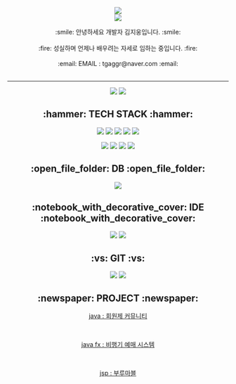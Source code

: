 <p align="center">
<img src="https://capsule-render.vercel.app/api?type=shark&color=auto&height=300&section=header&text=개발자 김지웅 &fontSize=65" /><br>

<img src="https://hits.seeyoufarm.com/api/count/incr/badge.svg?url=https%3A%2F%2Fgithub.com%2FKimJiUng&count_bg=%2379C83D&title_bg=%23555555&icon=&icon_color=%23E7E7E7&title=hits&edge_flat=false"/>
</p>

<p align="center">
  :smile: 안녕하세요 개발자 김지웅입니다. :smile:
  <br>
  <br>
  :fire: 성실하며 언제나 배우려는 자세로 임하는 중입니다. :fire:
  <br>
  <br>
  :email: EMAIL : tgaggr@naver.com :email:
  <br>
  <br>
</p>
<hr>
<p align="center">
  <!--START_SECTION:waka-->
<!--END_SECTION:waka-->
  <img src="https://github-readme-stats.vercel.app/api?username=KimJiUng&show_icons=true&theme=tokyonight">
  <img src="https://github-readme-stats.vercel.app/api/top-langs/?username=KimJiUng&layout=compact&theme=tokyonight">
</p>

<h2 align="center">  :hammer: TECH STACK  :hammer: </h2>
<p align="center">
  <img src="https://img.shields.io/badge/Java-007396?style=flat-square&logo=Java&logoColor=white"/>
  <img src="https://img.shields.io/badge/CSS3-1572B6?style=flat-square&logo=CSS3&logoColor=white"/>
  <img src="https://img.shields.io/badge/JavaScript-F7DF1E?style=flat-square&logo=JavaScript&logoColor=white"/>
  <img src="https://img.shields.io/badge/Spring-6DB33F?style=flat-square&logo=Spring&logoColor=white"/>
  <img src="https://img.shields.io/badge/Spring Boot-6DB33F?style=flat-square&logo=Spring Boot&logoColor=white"/>
</p>
<p align="center">
  <img src="https://img.shields.io/badge/HTML5-E34F26?style=flat-square&logo=HTML5&logoColor=white"/>
  <img src="https://img.shields.io/badge/Bootstrap-7952B3?style=flat-square&logo=Bootstrap&logoColor=white"/>
  <img src="https://img.shields.io/badge/jQuery-0769AD?style=flat-square&logo=jQuery&logoColor=white"/>
  <img src="https://img.shields.io/badge/Gradle-02303A?style=flat-square&logo=Gradle&logoColor=white"/>
</p>
 
<h2 align="center"> :open_file_folder: DB :open_file_folder: </h2>
<p align="center">
  <img src="https://img.shields.io/badge/MySQL-4479A1?style=flat-square&logo=MySQL&logoColor=white"/>
</p>

<h2 align="center"> :notebook_with_decorative_cover: IDE :notebook_with_decorative_cover:</h2>
<p align="center">
  <img src="https://img.shields.io/badge/Eclipse IDE-2C2255?style=flat-square&logo=Eclipse IDE&logoColor=white"/>
  <img src="https://img.shields.io/badge/IntelliJ IDEA-000000?style=flat-square&logo=IntelliJ IDEA&logoColor=white"/>
</p>

<h2 align="center">  :vs: GIT :vs:</h2>
<p align="center">
  <img src="https://img.shields.io/badge/Git-F05032?style=flat-square&logo=Git&logoColor=white"/>
  <img src="https://img.shields.io/badge/GitHub-181717?style=flat-square&logo=GitHub&logoColor=white"/>
</p>

<h2 align="center">  :newspaper: PROJECT :newspaper:</h2>
<p align="center">
  
  <a href="https://github.com/KimJiUng/consoleproject"><p align="center">java : 회원제 커뮤니티 </p></a><br>
  <a href="https://github.com/KimJiUng/JAVA-FX"><p align="center">java fx : 비행기 예매 시스템</p></a><br>
  <a href="https://github.com/KimJiUng/JSP_BlueMarble-master-master"><p align="center">jsp : 부루마블</p></a><br>
  

</p>
